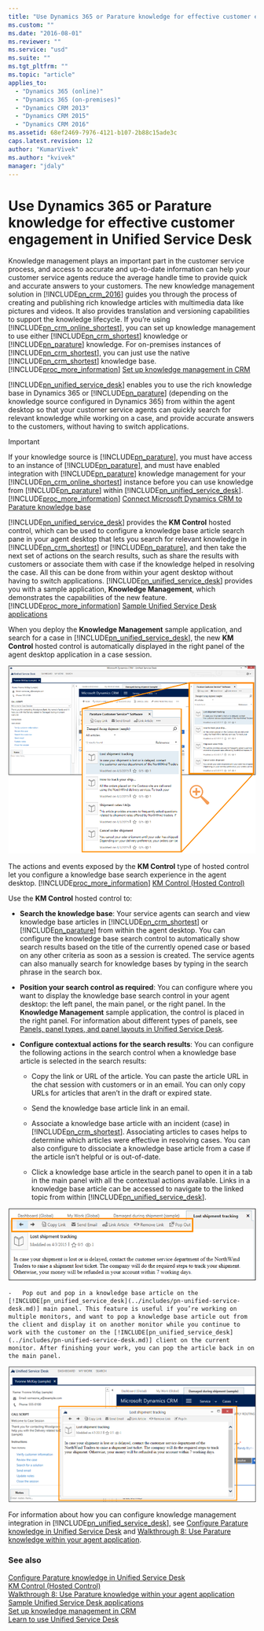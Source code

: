 ```yaml
---
title: "Use Dynamics 365 or Parature knowledge for effective customer engagement in Unified Service Desk for Dynamics 365 Customer Engagement| MicrosoftDocs"
ms.custom: ""
ms.date: "2016-08-01"
ms.reviewer: ""
ms.service: "usd"
ms.suite: ""
ms.tgt_pltfrm: ""
ms.topic: "article"
applies_to: 
  - "Dynamics 365 (online)"
  - "Dynamics 365 (on-premises)"
  - "Dynamics CRM 2013"
  - "Dynamics CRM 2015"
  - "Dynamics CRM 2016"
ms.assetid: 68ef2469-7976-4121-b107-2b88c15ade3c
caps.latest.revision: 12
author: "KumarVivek"
ms.author: "kvivek"
manager: "jdaly"
---
```

# Use Dynamics 365 or Parature knowledge for effective customer engagement in Unified Service Desk
Knowledge management plays an important part in the customer service process, and access to accurate and up-to-date information can help your customer service agents reduce the average handle time to provide quick and accurate answers to your customers. The new knowledge management solution in [!INCLUDE[pn_crm_2016](../includes/pn-crm-2016.md)] guides you through the process of creating and publishing rich knowledge articles with multimedia data like pictures and videos. It also provides translation and versioning capabilities to support the knowledge lifecycle. If you’re using [!INCLUDE[pn_crm_online_shortest](../includes/pn-crm-online-shortest.md)], you can set up knowledge management to use either [!INCLUDE[pn_crm_shortest](../includes/pn-crm-shortest.md)] knowledge or [!INCLUDE[pn_parature](../includes/pn-parature.md)] knowledge. For on-premises instances of [!INCLUDE[pn_crm_shortest](../includes/pn-crm-shortest.md)], you can just use the native [!INCLUDE[pn_crm_shortest](../includes/pn-crm-shortest.md)] knowledge base. [!INCLUDE[proc_more_information](../includes/proc-more-information.md)] [Set up knowledge management in CRM](http://go.microsoft.com/fwlink/p/?LinkId=691083)  
  
 [!INCLUDE[pn_unified_service_desk](../includes/pn-unified-service-desk.md)] enables you to use the rich knowledge base in Dynamics 365 or [!INCLUDE[pn_parature](../includes/pn-parature.md)] (depending on the knowledge source configured in Dynamics 365) from within the agent desktop so that your customer service agents can quickly search for relevant knowledge while working on a case, and provide accurate answers to the customers, without having to switch applications.  
  
> [!IMPORTANT]
>  If your knowledge source is [!INCLUDE[pn_parature](../includes/pn-parature.md)], you must have access to an instance of [!INCLUDE[pn_parature](../includes/pn-parature.md)], and must have enabled integration with [!INCLUDE[pn_parature](../includes/pn-parature.md)] knowledge management for your [!INCLUDE[pn_crm_online_shortest](../includes/pn-crm-online-shortest.md)] instance before you can use knowledge from [!INCLUDE[pn_parature](../includes/pn-parature.md)] within [!INCLUDE[pn_unified_service_desk](../includes/pn-unified-service-desk.md)]. [!INCLUDE[proc_more_information](../includes/proc-more-information.md)] [Connect Microsoft Dynamics CRM to Parature knowledge base](https://technet.microsoft.com/library/dn946909.aspx)  
  
 [!INCLUDE[pn_unified_service_desk](../includes/pn-unified-service-desk.md)] provides the **KM Control** hosted control, which can be used to configure a knowledge base article search pane in your agent desktop that lets you search for relevant knowledge in [!INCLUDE[pn_crm_shortest](../includes/pn-crm-shortest.md)] or [!INCLUDE[pn_parature](../includes/pn-parature.md)], and then take the next set of actions on the search results, such as share the results with customers or associate them with case if the knowledge helped in resolving the case. All this can be done from within your agent desktop without having to switch applications. [!INCLUDE[pn_unified_service_desk](../includes/pn-unified-service-desk.md)] provides you with a sample application, **Knowledge Management**, which demonstrates the capabilities of the new feature. [!INCLUDE[proc_more_information](../includes/proc-more-information.md)] [Sample Unified Service Desk applications](https://technet.microsoft.com/library/dn798674.aspx)  
  
 When you deploy the **Knowledge Management** sample application, and search for a case in [!INCLUDE[pn_unified_service_desk](../includes/pn-unified-service-desk.md)], the new **KM Control** hosted control is automatically displayed in the right panel of the agent desktop application in a case session.  
  
 ![KM Control in Unified Service Desk](../unified-service-desk/media/usd-kb-search-panel.png "KM Control in Unified Service Desk")  
  
 The actions and events exposed by the **KM Control** type of hosted control let you configure a knowledge base search experience in the agent desktop. [!INCLUDE[proc_more_information](../includes/proc-more-information.md)] [KM Control (Hosted Control)](../unified-service-desk/km-control-hosted-control.md)  
  
 Use the **KM Control** hosted control to:  
  
- **Search the knowledge base**: Your service agents can search and view knowledge base articles in [!INCLUDE[pn_crm_shortest](../includes/pn-crm-shortest.md)] or [!INCLUDE[pn_parature](../includes/pn-parature.md)] from within the agent desktop. You can configure the knowledge base search control to automatically show search results based on the title of the currently opened case or based on any other criteria as soon as a session is created. The service agents can also manually search for knowledge bases by typing in the search phrase in the search box.  
  
- **Position your search control as required**: You can configure where you want to display the knowledge base search control in your agent desktop: the left panel, the main panel, or the right panel. In the **Knowledge Management** sample application, the control is placed in the right panel. For information about different types of panels, see [Panels, panel types, and panel layouts in Unified Service Desk](../unified-service-desk/panels-panel-types-and-panel-layouts-in-unified-service-desk.md).  
  
- **Configure contextual actions for the search results**: You can configure the following actions in the search control when a knowledge base article is selected in the search results:  
  
    -   Copy the link or URL of the article. You can paste the article URL in the chat session with customers or in an email. You can only copy URLs for articles that aren’t in the draft or expired state.  
  
    -   Send the knowledge base article link in an email.  
  
    -   Associate a knowledge base article with an incident (case) in [!INCLUDE[pn_crm_shortest](../includes/pn-crm-shortest.md)]. Associating articles to cases helps to determine which articles were effective in resolving cases. You can also configure to dissociate a knowledge base article from a case if the article isn’t helpful or is out-of-date.  
  
    -   Click a knowledge base article in the search panel to open it in a tab in the main panel with all the contextual actions available. Links in a knowledge base article can be accessed to navigate to the linked topic from within [!INCLUDE[pn_unified_service_desk](../includes/pn-unified-service-desk.md)].  
  
 ![Knowledge base article displayed in a tab](../unified-service-desk/media/usd-kb-main-panel.png "Knowledge base article displayed in a tab")  
  
    -   Pop out and pop in a knowledge base article on the [!INCLUDE[pn_unified_service_desk](../includes/pn-unified-service-desk.md)] main panel. This feature is useful if you’re working on multiple monitors, and want to pop a knowledge base article out from the client and display it on another monitor while you continue to work with the customer on the [!INCLUDE[pn_unified_service_desk](../includes/pn-unified-service-desk.md)] client on the current monitor. After finishing your work, you can pop the article back in on the main panel.  
  
 ![Knowledge base article can be popped out or in](../unified-service-desk/media/usd-kb-article-popped-out.png "Knowledge base article can be popped out or in")  
  
 For information about how you can configure knowledge management integration in [!INCLUDE[pn_unified_service_desk](../includes/pn-unified-service-desk.md)], see [Configure Parature knowledge in Unified Service Desk](../unified-service-desk/configure-unified-service-desk-use-dynamics-365-knowledge.md) and [Walkthrough 8: Use Parature knowledge within your agent application](../unified-service-desk/walkthrough-8-use-parature-knowledge-base-within-your-agent-application.md).  
  
### See also  
 [Configure Parature knowledge in Unified Service Desk](../unified-service-desk/configure-unified-service-desk-use-dynamics-365-knowledge.md)   
 [KM Control (Hosted Control)](../unified-service-desk/km-control-hosted-control.md)   
 [Walkthrough 8: Use Parature knowledge within your agent application](../unified-service-desk/walkthrough-8-use-parature-knowledge-base-within-your-agent-application.md)   
 [Sample Unified Service Desk applications](https://technet.microsoft.com/library/dn798674.aspx)   
 [Set up knowledge management in CRM](http://go.microsoft.com/fwlink/p/?LinkId=691083)   
 [Learn to use Unified Service Desk](../unified-service-desk/learn-to-use-unified-service-desk.md)